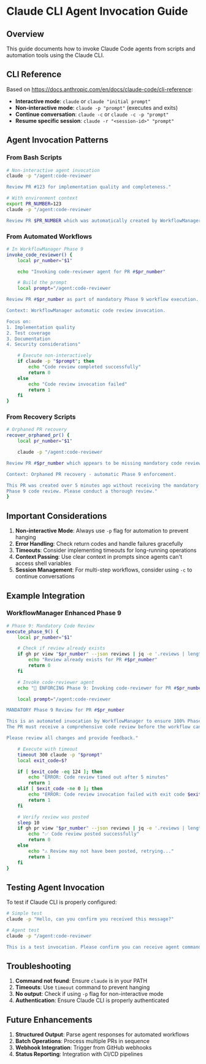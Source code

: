 # Claude CLI Agent Invocation Guide

## Overview

This guide documents how to invoke Claude Code agents from scripts and automation tools using the Claude CLI.

## CLI Reference

Based on https://docs.anthropic.com/en/docs/claude-code/cli-reference:

- **Interactive mode**: `claude` or `claude "initial prompt"`
- **Non-interactive mode**: `claude -p "prompt"` (executes and exits)
- **Continue conversation**: `claude -c` or `claude -c -p "prompt"`
- **Resume specific session**: `claude -r "<session-id>" "prompt"`

## Agent Invocation Patterns

### From Bash Scripts

```bash
# Non-interactive agent invocation
claude -p "/agent:code-reviewer

Review PR #123 for implementation quality and completeness."

# With environment context
export PR_NUMBER=123
claude -p "/agent:code-reviewer

Review PR $PR_NUMBER which was automatically created by WorkflowManager."
```

### From Automated Workflows

```bash
# In WorkflowManager Phase 9
invoke_code_reviewer() {
    local pr_number="$1"

    echo "Invoking code-reviewer agent for PR #$pr_number"

    # Build the prompt
    local prompt="/agent:code-reviewer

Review PR #$pr_number as part of mandatory Phase 9 workflow execution.

Context: WorkflowManager automatic code review invocation.

Focus on:
1. Implementation quality
2. Test coverage
3. Documentation
4. Security considerations"

    # Execute non-interactively
    if claude -p "$prompt"; then
        echo "Code review completed successfully"
        return 0
    else
        echo "Code review invocation failed"
        return 1
    fi
}
```

### From Recovery Scripts

```bash
# Orphaned PR recovery
recover_orphaned_pr() {
    local pr_number="$1"

    claude -p "/agent:code-reviewer

Review PR #$pr_number which appears to be missing mandatory code review.

Context: Orphaned PR recovery - automatic Phase 9 enforcement.

This PR was created over 5 minutes ago without receiving the mandatory
Phase 9 code review. Please conduct a thorough review."
}
```

## Important Considerations

1. **Non-interactive Mode**: Always use `-p` flag for automation to prevent hanging
2. **Error Handling**: Check return codes and handle failures gracefully
3. **Timeouts**: Consider implementing timeouts for long-running operations
4. **Context Passing**: Use clear context in prompts since agents can't access shell variables
5. **Session Management**: For multi-step workflows, consider using `-c` to continue conversations

## Example Integration

### WorkflowManager Enhanced Phase 9

```bash
# Phase 9: Mandatory Code Review
execute_phase_9() {
    local pr_number="$1"

    # Check if review already exists
    if gh pr view "$pr_number" --json reviews | jq -e '.reviews | length > 0' >/dev/null; then
        echo "Review already exists for PR #$pr_number"
        return 0
    fi

    # Invoke code-reviewer agent
    echo "🚨 ENFORCING Phase 9: Invoking code-reviewer for PR #$pr_number"

    local prompt="/agent:code-reviewer

MANDATORY Phase 9 Review for PR #$pr_number

This is an automated invocation by WorkflowManager to ensure 100% Phase 9 compliance.
The PR must receive a comprehensive code review before the workflow can proceed.

Please review all changes and provide feedback."

    # Execute with timeout
    timeout 300 claude -p "$prompt"
    local exit_code=$?

    if [ $exit_code -eq 124 ]; then
        echo "ERROR: Code review timed out after 5 minutes"
        return 1
    elif [ $exit_code -ne 0 ]; then
        echo "ERROR: Code review invocation failed with exit code $exit_code"
        return 1
    fi

    # Verify review was posted
    sleep 10
    if gh pr view "$pr_number" --json reviews | jq -e '.reviews | length > 0' >/dev/null; then
        echo "✅ Code review posted successfully"
        return 0
    else
        echo "⚠️ Review may not have been posted, retrying..."
        return 1
    fi
}
```

## Testing Agent Invocation

To test if Claude CLI is properly configured:

```bash
# Simple test
claude -p "Hello, can you confirm you received this message?"

# Agent test
claude -p "/agent:code-reviewer

This is a test invocation. Please confirm you can receive agent commands."
```

## Troubleshooting

1. **Command not found**: Ensure `claude` is in your PATH
2. **Timeouts**: Use `timeout` command to prevent hanging
3. **No output**: Check if using `-p` flag for non-interactive mode
4. **Authentication**: Ensure Claude CLI is properly authenticated

## Future Enhancements

1. **Structured Output**: Parse agent responses for automated workflows
2. **Batch Operations**: Process multiple PRs in sequence
3. **Webhook Integration**: Trigger from GitHub webhooks
4. **Status Reporting**: Integration with CI/CD pipelines

